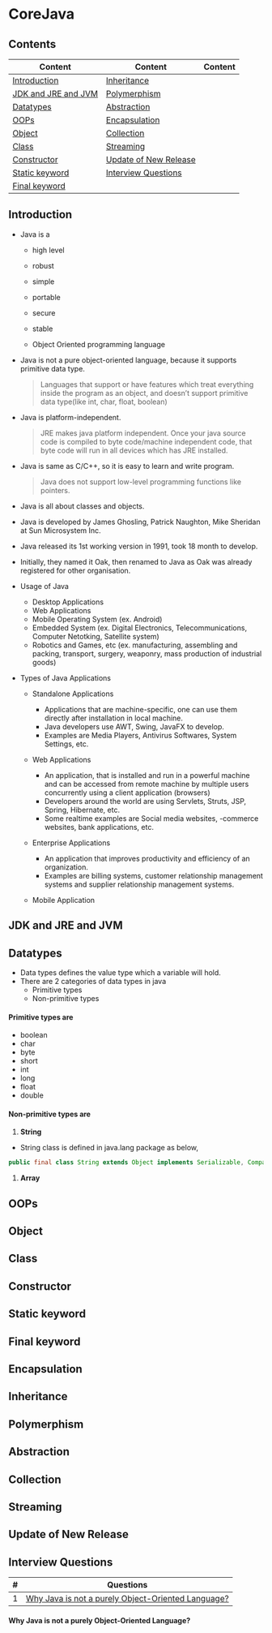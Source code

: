 # CoreJava

## Contents
| Content | Content | Content |
| ------- | ------- | ------- |
| [Introduction](#introduction) | [Inheritance](#inheritance) |  |
| [JDK and JRE and JVM](#jdk-and-jre-and-jvm) | [Polymerphism](#polymerphism) |
| [Datatypes](#datatypes) | [Abstraction](#abstraction) |
| [OOPs](#oops) | [Encapsulation](#encapsulation) |
| [Object](#object) | [Collection](#collection) |
| [Class](#class) | [Streaming](#streaming) |
| [Constructor](#constructor) | [Update of New Release](#Update-of-New-Release) |
| [Static keyword](#static-keyword) |[Interview Questions](#Interview-Questions) |
| [Final keyword](#final-keyword) |


## Introduction

* Java is a

  * high level
  
  * robust
  
  * simple
  
  * portable
  
  * secure
  
  * stable
  
  * Object Oriented programming language

* Java is not a pure object-oriented language, because it supports primitive data type.

  > Languages that support or have features which treat everything inside the program as an object, and doesn’t support primitive data type(like int, char, float, boolean)
  
* Java is platform-independent.

  > JRE makes java platform independent. Once your java source code is compiled to byte code/machine independent code, that byte code will run in all devices which has JRE installed.
  
* Java is same as C/C++, so it is easy to learn and write program.

  > Java does not support low-level programming functions like pointers.
  
* Java is all about classes and objects.

* Java is developed by James Ghosling, Patrick Naughton, Mike Sheridan at Sun Microsystem Inc.

* Java released its 1st working version in 1991, took 18 month to develop.

* Initially, they named it Oak, then renamed to Java as Oak was already registered for other organisation.

* Usage of Java

  * Desktop Applications
  * Web Applications
  * Mobile Operating System (ex. Android)
  * Embedded System (ex. Digital Electronics, Telecommunications, Computer Netotking, Satellite system)
  * Robotics and Games, etc (ex. manufacturing, assembling and packing, transport, surgery, weaponry, mass production of industrial goods)

* Types of Java Applications
 
  * Standalone Applications
    * Applications that are machine-specific, one can use them directly after installation in local machine.
    * Java developers use AWT, Swing, JavaFX to develop.
    * Examples are Media Players, Antivirus Softwares, System Settings, etc.
  
  * Web Applications
    * An application, that is installed and run in a powerful machine and can be accessed from remote machine by multiple users concurrently using a client application (browsers)
    * Developers around the world are using Servlets, Struts, JSP, Spring, Hibernate, etc.
    * Some realtime examples are Social media websites, -commerce websites, bank applications, etc.
    
  * Enterprise Applications
    * An application that improves productivity and efficiency of an organization.
    * Examples are billing systems, customer relationship management systems and supplier relationship management systems.
  
  * Mobile Application
  

## JDK and JRE and JVM

## Datatypes

* Data types defines the value type which a variable will hold.
* There are 2 categories of data types in java
  * Primitive types
  * Non-primitive types

#### Primitive types are
  * boolean
  * char
  * byte
  * short
  * int
  * long
  * float
  * double

#### Non-primitive types are
  1. **String**
  
  * String class is defined in java.lang package as below,

  ```java
  public final class String extends Object implements Serializable, Comparable<String>, CharSequence
  ```
  1. **Array**


## OOPs

## Object

## Class

## Constructor

## Static keyword

## Final keyword

## Encapsulation

## Inheritance

## Polymerphism

## Abstraction

## Collection

## Streaming

## Update of New Release

## Interview Questions

| # | Questions |
| - | --------- |
| 1 | [Why Java is not a purely Object-Oriented Language?](#Why-Java-is-not-a-purely-Object-Oriented-Language?) |


#### Why Java is not a purely Object-Oriented Language?
